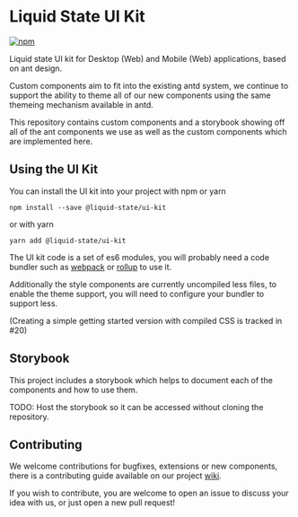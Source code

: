 # Liquid State UI Kit

[![npm](https://img.shields.io/npm/v/@liquid-state/ui-kit.svg?style=flat-square)](https://www.npmjs.com/package/@liquid-state/ui-kit)

Liquid state UI kit for Desktop (Web) and Mobile (Web) applications, based on ant design.

Custom components aim to fit into the existing antd system, we continue to support the ability to theme all of our new components using the same themeing mechanism available in antd.

This repository contains custom components and a storybook showing off all of the ant components we use as well as the custom components which are implemented here.

## Using the UI Kit

You can install the UI kit into your project with npm or yarn
```
npm install --save @liquid-state/ui-kit
```
or with yarn
```
yarn add @liquid-state/ui-kit
```

The UI kit code is a set of es6 modules, you will probably need a code bundler such as [webpack](https://www.npmjs.com/package/webpack) or [rollup](https://www.npmjs.com/package/rollup) to use it.

Additionally the style components are currently uncompiled less files, to enable the theme support, you will need to configure your bundler to support less.

(Creating a simple getting started version with compiled CSS is tracked in #20)

## Storybook

This project includes a storybook which helps to document each of the components and how to use them.

TODO: Host the storybook so it can be accessed without cloning the repository.


## Contributing

We welcome contributions for bugfixes, extensions or new components, there is a contributing guide available on our project [wiki](https://github.com/liquid-state/ls-ui-kit/wiki).

If you wish to contribute, you are welcome to open an issue to discuss your idea with us, or just open a new pull request!
